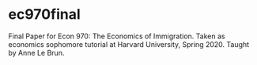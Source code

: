 # ec970final
Final Paper for Econ 970: The Economics of Immigration. Taken as economics sophomore tutorial at Harvard University, Spring 2020. Taught by Anne Le Brun.
